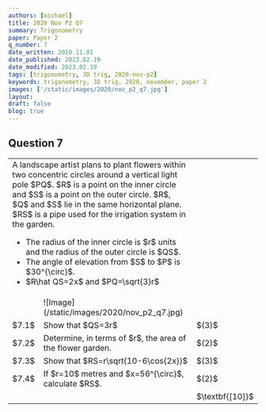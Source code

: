 ```yaml
---
authors: [michael]
title: 2020 Nov P2 Q7
summary: Trigonometry
paper: Paper 2
q_number: 7
date_written: 2020.11.01
date_published: 2023.02.19
date_modified: 2023.02.19
tags: [trigonometry, 3D trig, 2020-nov-p2]
keywords: trigonometry, 3D trig, 2020, november, paper 2
images: ['/static/images/2020/nov_p2_q7.jpg']
layout:
draft: false
blog: true
---
```


## Question 7

<table className="border-collapse">
  <tbody>
    <tr>
      <td colSpan='2'>A landscape artist plans to plant flowers within two concentric circles around a vertical light pole $PQ$. $R$ is a point on the inner circle and $S$ is a point on the outer circle. $R$, $Q$ and $S$ lie in the same horizontal plane. $RS$ is a pipe used for the irrigation system in the garden.<ul>
        <li>The radius of the inner circle is $r$ units and the radius of the outer circle is $QS$.</li>
        <li>The angle of elevation from $S$ to $P$ is $30^{\circ}$.</li>
        <li>$R\hat QS=2x$ and $PQ=\sqrt{3}r$</li></ul></td>
      <td></td>
    </tr> 
    <tr>
      <td></td>
      <td>![Image](/static/images/2020/nov_p2_q7.jpg)</td>
      <td></td>
    </tr>
    <tr>
      <td>$7.1$</td>
      <td>Show that $QS=3r$</td>
      <td>$(3)$</td>
    </tr>
    <tr>
      <td>$7.2$</td>
      <td>Determine, in terms of $r$, the area of the flower garden.</td>
      <td>$(2)$</td>
    </tr>
    <tr>   
      <td>$7.3$</td>
      <td>Show that $RS=r\sqrt{10-6\cos{2x}}$</td>
      <td>$(3)$</td>
    </tr>
    <tr>   
      <td>$7.4$</td>
      <td>If $r=10$ metres and $x=56^{\circ}$, calculate $RS$.</td>
      <td>$(2)$</td>
    </tr>
    <tr>
      <td></td>
      <td></td>
      <td>$\textbf{[10]}$</td>
    </tr>
  </tbody>
</table>
